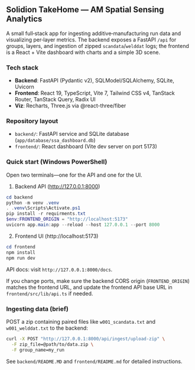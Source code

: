 ## Solidion TakeHome — AM Spatial Sensing Analytics

A small full‑stack app for ingesting additive‑manufacturing run data and visualizing per‑layer metrics. The backend exposes a FastAPI `/api` for groups, layers, and ingestion of zipped `scandata`/`welddat` logs; the frontend is a React + Vite dashboard with charts and a simple 3D scene.

### Tech stack
- **Backend**: FastAPI (Pydantic v2), SQLModel/SQLAlchemy, SQLite, Uvicorn
- **Frontend**: React 19, TypeScript, Vite 7, Tailwind CSS v4, TanStack Router, TanStack Query, Radix UI
- **Viz**: Recharts, Three.js via @react-three/fiber

### Repository layout
- `backend/`: FastAPI service and SQLite database (`app/database/ssa_dashboard.db`)
- `frontend/`: React dashboard (Vite dev server on port 5173)

### Quick start (Windows PowerShell)
Open two terminals—one for the API and one for the UI.

1) Backend API (http://127.0.0.1:8000)
```powershell
cd backend
python -m venv .venv
. .venv\Scripts\Activate.ps1
pip install -r requirments.txt
$env:FRONTEND_ORIGIN = "http://localhost:5173"
uvicorn app.main:app --reload --host 127.0.0.1 --port 8000
```

2) Frontend UI (http://localhost:5173)
```powershell
cd frontend
npm install
npm run dev
```

API docs: visit `http://127.0.0.1:8000/docs`.

If you change ports, make sure the backend CORS origin (`FRONTEND_ORIGIN`) matches the frontend URL, and update the frontend API base URL in `frontend/src/lib/api.ts` if needed.

### Ingesting data (brief)
POST a zip containing paired files like `w001_scandata.txt` and `w001_welddat.txt` to the backend:
```bash
curl -X POST "http://127.0.0.1:8000/api/ingest/upload-zip" \
  -F zip_file=@path/to/data.zip \
  -F group_name=my_run
```

See `backend/README.MD` and `frontend/README.md` for detailed instructions.


